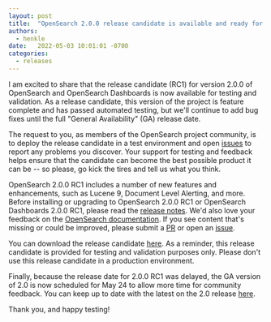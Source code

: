 ```yaml
---
layout: post
title:  "OpenSearch 2.0.0 release candidate is available and ready for testing and feedback"
authors:
  - henkle 
date:   2022-05-03 10:01:01 -0700
categories:
  - releases
---
```


I am excited to share that the release candidate (RC1) for version 2.0.0 of OpenSearch and OpenSearch Dashboards is now available for testing and validation. As a release candidate, this version of the project is feature complete and has passed automated testing, but we'll continue to add bug fixes until the full "General Availability" (GA) release date.

The request to you, as members of the OpenSearch project community, is to deploy the release candidate in a test environment and open [issues](https://github.com/opensearch-project/OpenSearch/issues) to report any problems you discover. Your support for testing and feedback helps ensure that the candidate can become the best possible product it can be -- so please, go kick the tires and tell us what you think.
 
OpenSearch 2.0.0 RC1 includes a number of new features and enhancements, such as Lucene 9, Document Level Alerting, and more. Before installing or upgrading to OpenSearch 2.0.0 RC1 or OpenSearch Dashboards 2.0.0 RC1, please read the [release notes](https://github.com/opensearch-project/opensearch-build/blob/main/release-notes/opensearch-release-notes-2.0.0-rc1.md). We'd also love your feedback on the [OpenSearch documentation](https://opensearch.org/docs/2.0/). If you see content that's missing or could be improved, please submit a [PR](https://github.com/opensearch-project/documentation-website/pulls) or open an [issue](https://github.com/opensearch-project/documentation-website/issues). 
 
You can download the release candidate [here](https://opensearch.org/versions/opensearch-2-0-0-rc1.html). As a reminder, this release candidate is provided for testing and validation purposes only. Please don't use this release candidate in a production environment.

Finally, because the release date for 2.0.0 RC1 was delayed, the GA version of 2.0 is now scheduled for May 24 to allow more time for community feedback. You can keep up to date with the latest on the 2.0 release [here](https://github.com/opensearch-project/opensearch-build/issues/1650).

Thank you, and happy testing!

